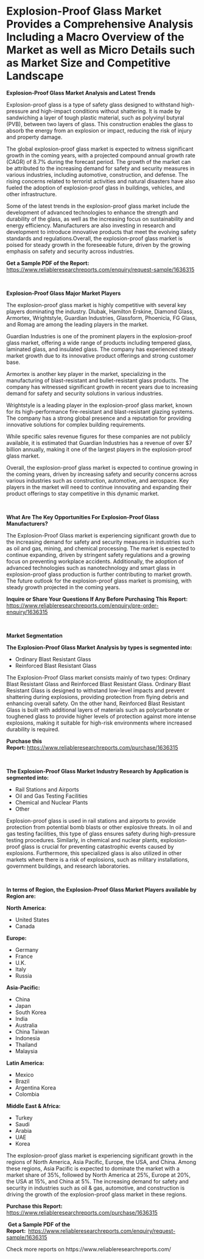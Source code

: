 <p><h1>Explosion-Proof Glass Market Provides a Comprehensive Analysis Including a Macro Overview of the Market as well as Micro Details such as Market Size and Competitive Landscape</h1></p><p><strong>Explosion-Proof Glass Market Analysis and Latest Trends</strong></p>
<p><p>Explosion-proof glass is a type of safety glass designed to withstand high-pressure and high-impact conditions without shattering. It is made by sandwiching a layer of tough plastic material, such as polyvinyl butyral (PVB), between two layers of glass. This construction enables the glass to absorb the energy from an explosion or impact, reducing the risk of injury and property damage.</p><p>The global explosion-proof glass market is expected to witness significant growth in the coming years, with a projected compound annual growth rate (CAGR) of 8.7% during the forecast period. The growth of the market can be attributed to the increasing demand for safety and security measures in various industries, including automotive, construction, and defense. The rising concerns related to terrorist activities and natural disasters have also fueled the adoption of explosion-proof glass in buildings, vehicles, and other infrastructure.</p><p>Some of the latest trends in the explosion-proof glass market include the development of advanced technologies to enhance the strength and durability of the glass, as well as the increasing focus on sustainability and energy efficiency. Manufacturers are also investing in research and development to introduce innovative products that meet the evolving safety standards and regulations.Overall, the explosion-proof glass market is poised for steady growth in the foreseeable future, driven by the growing emphasis on safety and security across industries.</p></p>
<p><strong>Get a Sample PDF of the Report:&nbsp;</strong> <a href="https://www.reliableresearchreports.com/enquiry/request-sample/1636315">https://www.reliableresearchreports.com/enquiry/request-sample/1636315</a></p>
<p>&nbsp;</p>
<p><strong>Explosion-Proof Glass Major Market Players</strong></p>
<p><p>The explosion-proof glass market is highly competitive with several key players dominating the industry. Dlubak, Hamilton Erskine, Diamond Glass, Armortex, Wrightstyle, Guardian Industries, Glassform, Phoenicia, FG Glass, and Romag are among the leading players in the market.</p><p>Guardian Industries is one of the prominent players in the explosion-proof glass market, offering a wide range of products including tempered glass, laminated glass, and insulated glass. The company has experienced steady market growth due to its innovative product offerings and strong customer base.</p><p>Armortex is another key player in the market, specializing in the manufacturing of blast-resistant and bullet-resistant glass products. The company has witnessed significant growth in recent years due to increasing demand for safety and security solutions in various industries.</p><p>Wrightstyle is a leading player in the explosion-proof glass market, known for its high-performance fire-resistant and blast-resistant glazing systems. The company has a strong global presence and a reputation for providing innovative solutions for complex building requirements.</p><p>While specific sales revenue figures for these companies are not publicly available, it is estimated that Guardian Industries has a revenue of over $7 billion annually, making it one of the largest players in the explosion-proof glass market.</p><p>Overall, the explosion-proof glass market is expected to continue growing in the coming years, driven by increasing safety and security concerns across various industries such as construction, automotive, and aerospace. Key players in the market will need to continue innovating and expanding their product offerings to stay competitive in this dynamic market.</p></p>
<p>&nbsp;</p>
<p><strong>What Are The Key Opportunities For Explosion-Proof Glass Manufacturers?</strong></p>
<p><p>The Explosion-Proof Glass market is experiencing significant growth due to the increasing demand for safety and security measures in industries such as oil and gas, mining, and chemical processing. The market is expected to continue expanding, driven by stringent safety regulations and a growing focus on preventing workplace accidents. Additionally, the adoption of advanced technologies such as nanotechnology and smart glass in explosion-proof glass production is further contributing to market growth. The future outlook for the explosion-proof glass market is promising, with steady growth projected in the coming years.</p></p>
<p><strong>Inquire or Share Your Questions If Any Before Purchasing This Report:</strong> <a href="https://www.reliableresearchreports.com/enquiry/pre-order-enquiry/1636315">https://www.reliableresearchreports.com/enquiry/pre-order-enquiry/1636315</a></p>
<p>&nbsp;</p>
<p><strong>Market Segmentation</strong></p>
<p><strong>The Explosion-Proof Glass Market Analysis by types is segmented into:</strong></p>
<p><ul><li>Ordinary Blast Resistant Glass</li><li>Reinforced Blast Resistant Glass</li></ul></p>
<p><p>The Explosion-Proof Glass market consists mainly of two types: Ordinary Blast Resistant Glass and Reinforced Blast Resistant Glass. Ordinary Blast Resistant Glass is designed to withstand low-level impacts and prevent shattering during explosions, providing protection from flying debris and enhancing overall safety. On the other hand, Reinforced Blast Resistant Glass is built with additional layers of materials such as polycarbonate or toughened glass to provide higher levels of protection against more intense explosions, making it suitable for high-risk environments where increased durability is required.</p></p>
<p><strong>Purchase this Report:&nbsp;</strong><a href="https://www.reliableresearchreports.com/purchase/1636315">https://www.reliableresearchreports.com/purchase/1636315</a></p>
<p>&nbsp;</p>
<p><strong>The Explosion-Proof Glass Market Industry Research by Application is segmented into:</strong></p>
<p><ul><li>Rail Stations and Airports</li><li>Oil and Gas Testing Facilities</li><li>Chemical and Nuclear Plants</li><li>Other</li></ul></p>
<p><p>Explosion-proof glass is used in rail stations and airports to provide protection from potential bomb blasts or other explosive threats. In oil and gas testing facilities, this type of glass ensures safety during high-pressure testing procedures. Similarly, in chemical and nuclear plants, explosion-proof glass is crucial for preventing catastrophic events caused by explosions. Furthermore, this specialized glass is also utilized in other markets where there is a risk of explosions, such as military installations, government buildings, and research laboratories.</p></p>
<p>&nbsp;</p>
<p><strong>In terms of Region, the Explosion-Proof Glass Market Players available by Region are:</strong></p>
<p>
    <p> <strong> North America: </strong>
        <ul>
            <li>United States</li>
            <li>Canada</li>
        </ul>
        </p> 
    <p> <strong> Europe: </strong>
        <ul>
            <li>Germany</li>
            <li>France</li>
            <li>U.K.</li>
            <li>Italy</li>
            <li>Russia</li>
        </ul>
        </p> 
    <p> <strong> Asia-Pacific: </strong>
        <ul>
            <li>China</li>
            <li>Japan</li>
            <li>South Korea</li>
            <li>India</li>
            <li>Australia</li>
            <li>China Taiwan</li>
            <li>Indonesia</li>
            <li>Thailand</li>
            <li>Malaysia</li>
        </ul>
        </p> 
    <p> <strong> Latin America: </strong>
        <ul>
            <li>Mexico</li>
            <li>Brazil</li>
            <li>Argentina Korea</li>
            <li>Colombia</li>
        </ul>
        </p> 
    <p> <strong> Middle East & Africa: </strong>
        <ul>
            <li>Turkey</li>
            <li>Saudi</li>
            <li>Arabia</li>
            <li>UAE</li>
            <li>Korea</li>
        </ul>
    </p>
    </p>
<p><p>The explosion-proof glass market is experiencing significant growth in the regions of North America, Asia Pacific, Europe, the USA, and China. Among these regions, Asia Pacific is expected to dominate the market with a market share of 35%, followed by North America at 25%, Europe at 20%, the USA at 15%, and China at 5%. The increasing demand for safety and security in industries such as oil & gas, automotive, and construction is driving the growth of the explosion-proof glass market in these regions.</p></p>
<p><strong>Purchase this Report: </strong><a href="https://www.reliableresearchreports.com/purchase/1636315">https://www.reliableresearchreports.com/purchase/1636315</a></p>
<p>&nbsp;<strong>Get a Sample PDF of the Report:&nbsp;&nbsp;</strong><a href="https://www.reliableresearchreports.com/enquiry/request-sample/1636315">https://www.reliableresearchreports.com/enquiry/request-sample/1636315</a></p>
<p><strong></strong></p>
<p>Check more reports on https://www.reliableresearchreports.com/</p>